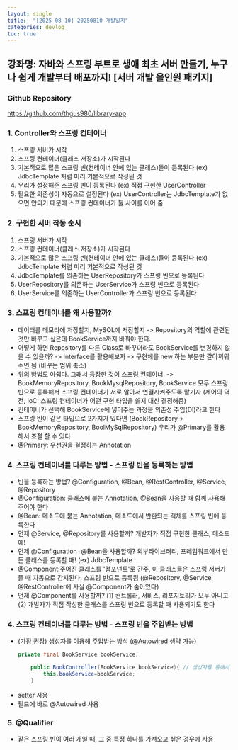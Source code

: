 ```yaml
---
layout: single
title:  "[2025-08-10] 20250810 개발일지"
categories: devlog
toc: true
---
```


## 강좌명: 자바와 스프링 부트로 생애 최초 서버 만들기, 누구나 쉽게 개발부터 배포까지! [서버 개발 올인원 패키지]

### Github Repository
https://github.com/thgus980/library-app

### 1. Controller와 스프링 컨테이너
1. 스프링 서버가 시작
2. 스프링 컨테이너(클래스 저장소)가 시작된다
3. 기본적으로 많은 스프링 빈(컨테이너 안에 있는 클래스)들이 등록된다 (ex) JdbcTemplate 처럼 미리 기본적으로 작성된 것
4. 우리가 설정해준 스프링 빈이 등록된다 (ex) 직접 구현한 UserController
5. 필요한 의존성이 자동으로 설정된다 (ex) UserController는 JdbcTemplate가 없으면 안되기 때문에 스프링 컨테이너가 둘 사이를 이어 줌

### 2. 구현한 서버 작동 순서
1. 스프링 서버가 시작
2. 스프링 컨테이너(클래스 저장소)가 시작된다
3. 기본적으로 많은 스프링 빈(컨테이너 안에 있는 클래스)들이 등록된다 (ex) JdbcTemplate 처럼 미리 기본적으로 작성된 것
4. JdbcTemplate를 의존하는 UserRepository가 스프링 빈으로 등록된다
5. UserRepository를 의존하는 UserService가 스프링 빈으로 등록된다
6. UserService를 의존하는 UserController가 스프링 빈으로 등록된다

### 3. 스프링 컨테이너를 왜 사용할까?
- 데이터를 메모리에 저장할지, MySQL에 저장할지 -> Repository의 역할에 관련된 것만 바꾸고 싶은데 BookService까지 바꿔야 한다.
- 어떻게 하면 Repository를 다른 Class로 바꾸더라도 BookService를 변경하지 않을 수 있을까? -> interface를 활용해보자 -> 구현체를 new 하는 부분만 갈아끼워주면 됨 (바꾸는 범위 축소)
- 위의 방법도 아쉽다. 그래서 등장한 것이 스프링 컨테이너. -> BookMemoryRepository, BookMysqlRepository, BookService 모두 스프링 빈으로 등록해서 스프링 컨테이너가 서로 알아서 연결시켜주도록 맡기자 (제어의 역전, IoC: 스프링 컨테이너가 어떤 구현 타입을 쓸지 대신 결정해줌)
- 컨테이너가 선택해 BookService에 넣어주는 과정을 의존성 주입(DI)라고 한다
- 스프링 빈이 같은 타입으로 2가지가 있다면 (BookRepository-> BookMemoryRepository, BoolMySqlRepository) 우리가 @Primary를 활용해서 조절 할 수 있다
- @Primary: 우선권을 결정하는 Annotation

### 4. 스프링 컨테이너를 다루는 방법 - 스프링 빈을 등록하는 방법
- 빈을 등록하는 방법? @Configuration, @Bean, @RestController, @Service, @Repository
- @Configuration: 클래스에 붙는 Annotation, @Bean을 사용할 때 함꼐 사용해 주어야 한다
- @Bean: 메소드에 붙는 Annotation, 메소드에서 반환되는 객체를 스프링 빈에 등록한다
- 언제 @Service, @Repository를 사용할까? 개발자가 직접 구현한 클래스, 메소드에!
- 언제 @Configuration+@Bean을 사용할까? 외부라이브러리, 프레임워크에서 만든 클래스를 등록할 때! (ex) JdbcTemplate
- @Component:주어진 클래스를 '컴포넌트'로 간주, 이 클래스들은 스프링 서버가 뜰 때 자동으로 감지된다, 스프링 빈으로 등록됨 (@Repository, @Service, @RestController에 사실 @Component가 숨어있다)
- 언제 @Component를 사용할까? (1) 컨트롤러, 서비스, 리포지토리가 모두 아니고 (2) 개발자가 직접 작성한 클래스를 스프링 빈으로 등록할 때 사용되기도 한다

### 4. 스프링 컨테이너를 다루는 방법 - 스프링 빈을 주입받는 방법
- (가장 권장) 생성자를 이용해 주입받는 방식 (@Autowired 생략 가능)
    ```java
    private final BookService bookService;

        public BookController(BookService bookService){ // 생성자를 통해서 스프링 컨테이너가 대신 BookService를 넣어줌
            this.bookService=bookService;
        }
    ```
- setter 사용
- 필드에 바로 @Autowired 사용

### 5. @Qualifier
- 같은 스프링 빈이 여러 개일 때, 그 중 특정 하나를 가져오고 싶은 경우에 사용
